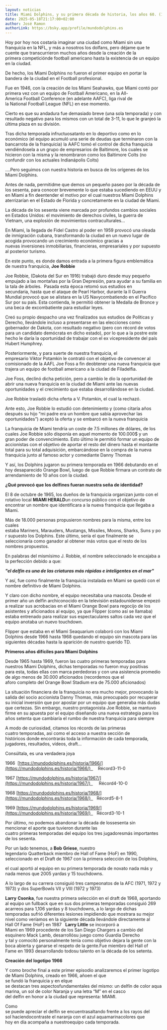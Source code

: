 ```yaml
---
layout: noticias
title: Miami Dolphins, y su primera década de historia, los años 60. (1966 – 1969)
date: 2025-05-18T21:17:00+02:00
author: José Ramon
authorLink: https://bsky.app/profile/mundodolphins.es
---
```

Hoy por hoy nos costaría imaginar una ciudad como Miami sin una franquicia en la NFL, y más a nosotros los dolfans, pero déjame que te cuente que transcurrieron muchos años desde la creación de la primera competiciónde football americano hasta la existencia de un equipo en la ciudad.

De hecho, los Miami Dolphins no fueron el primer equipo en portar la bandera de la ciudad en el Football profesional. 

Fue en 1946, con la creación de los Miami Seahawks, que Miami contó por primera vez con un equipo de Football Americano, en la All-America Football Conference (en adelante AAFC), liga rival de la National Football League (NFL) en ese momento.

Cierto es que su andadura fue demasiado breve (una sola temporada) y con resultado negativo para los mismos con un total de 3-11, lo que le granjeó la última plaza en su división.

Tras dicha temporada infructuosatanto en lo deportivo como en lo económico (el equipo acumuló una serie de deudas que terminaron con la bancarrota de la franquicia) la AAFC tomó el control de dicha franquicia vendiéndosela a un grupo de empresarios de Baltimore, los cuales se hicieron con la misma y la renombraron como los Baltimore Colts (no confundir con los actuales Indianápolis Colts)

….Pero seguimos con nuestra historia en busca de los orígenes de los Miami Dolphins.

Antes de nada, permitidme que demos un pequeño paseo por la década de los sesenta, para conocer brevemente lo que estaba sucediendo en EEUU y en Miami a fin deentender el motivo por el cual nuestros Miami Dolphins aterrizarían en el Estado de Florida y concretamente en la ciudad de Miami.

La década de los sesenta viene marcada por profundos cambios sociales en Estados Unidos: el movimiento de derechos civiles, la guerra de Vietnam, una explosión de movimientos contraculturales…

En Miami, la llegada de Fidel Castro al poder en 1959 provocó una oleada de inmigración cubana, transformando la ciudad en un nuevo lugar de acogida provocando un crecimiento económico gracias a nuevas inversiones inmobiliarias, financieras, empresariales y por supuesto al posterior turismo.

En este punto, es donde damos entrada a la primera figura emblemática de nuestra franquicia, **Joe** **Robbie**

Joe Robbie, (Dakota del Sur en 1916) trabajó duro desde muy pequeño empujado a las montañas por la Gran Depresión, para ayudar a su familia en la tala de árboles. 
Pasada esta época retomó sus estudios en secundaria, hasta que el ataque de Pearl Harbor, durante la II Guerra Mundial provocó que se alistara en la US Navycombatiendo en el Pacífico Sur por su país. Esta contienda, le permitió obtener la Medalla de Bronce y una beca de excombatiente para estudiar leyes.

Creó su propio despacho una vez finalizados sus estudios de Políticas y Derecho, llevándole incluso a presentarse en las elecciones como gobernador de Dakota, con resultado negativo (pero con récord de votos para un candidato demócrata en dicho estado), por lo que a la postre este hecho le daría la oportunidad de trabajar con el ex vicepresidente del país Hubert Humphrey.

Posteriormente, y para suerte de nuestra franquicia, el empresario Viktor Potamkin le contrató con el objetivo de convencer al comisionado de la AAFL Joe Foss a fin deobtener una nueva franquicia que trajera un equipo de football americano a la ciudad de Filadelfia.

Joe Foss, declinó dicha petición, pero a cambio le dio la oportunidad de abrir una nueva franquicia en la ciudad de Miami ante las nuevas oportunidades y el crecimiento que estaba desarrollándose en la ciudad. 

Joe Robbie trasladó dicha oferta a V. Potamkin, el cual la rechazó. 

Ante esto, Joe Robbie lo estudió con detenimiento y (como citaría años después su hijo “mi padre era un hombre que sabía aprovechar las oportunidades”) aceptó la oferta y se embarcó en la nueva franquicia

La franquicia de Miami tendría un coste de 7.5 millones de dólares, de los cuales Joe Robbie sólo disponía en aquel momento de 100.000$ y un gran poder de convencimiento. Esto último le permitió formar un equipo de accionistas con el objetivo de aportar el resto del dinero hasta el montante total para su total adquisición, embarcándose en la compra de la nueva franquicia junto al famoso actor y comediante Danny Thomas

Y así, los Dolphins jugaron su primera temporada en 1966 debutando en el hoy desaparecido Orange Bowl, luego de que Robbie firmara un contrato de arrendamiento de 10 años con la ciudad.

**¿Qué provocó que los delfines fueran nuestra seña de identidad?**

El 8 de octubre de 1965, los dueños de la franquicia organizan junto con el rotativo local **MIAMI HERALD**un concurso público con el objetivo de encontrar un nombre que identificara a la nueva franquicia que llegaba a Miami.

Más de 18.000 personas propusieron nombres para la misma, entre los cuales estaba Mariners, Marauders, Mustangs, Missiles, Moons, Sharks, Suns y por supuesto los Dolphins. Este último, sería el que finalmente se seleccionaría como ganador al obtener más votos que el resto de los nombres propuestos.

En palabras del mismísimo J. Robbie, el nombre seleccionado le encajaba a la perfección debido a que:

**_"el delfín es una de las criaturas más rápidas e inteligentes en el mar"_**

Y así, fue como finalmente la franquicia instalada en Miami se quedó con el nombre definitivo de Miami Dolphins.  

Y claro con dicho nombre, el equipo necesitaba una mascota. Desde el primer año un delfín archiconocido en la televisión estadounidense empezó a realizar sus acrobacias en el Miami Orange Bowl para regocijo de los asistentes y aficionados al equipo, ya que Flipper (como así se llamaba) estaba entrenado para realizar sus espectaculares saltos cada vez que el equipo anotaba un nuevo touchdown.

Flipper que estaba en el Miami Seaquarium colaboró con los Miami Dolphins desde 1966 hasta 1968 quedando el equipo sin mascota para las siguientes décadas hasta la aparición de nuestro querido TD.
 

**Primeros años difíciles para Miami Dolphins**

Desde 1965 hasta 1969, fueron las cuatro primeras temporadas para nuestros Miami Dolphins, dichas temporadas no fueron muy positivas para esta, todas ellas con marca perdedoras y con una asistencia promedio de algo menos de 30.000 aficionados (recordemos que el aforo completo del Orange Bowl Stadium era de 75.000 aficionados)

La situación financiera de la franquicia no era mucho mejor, provocando la salida del socio accionista Danny Thomas, más preocupado por recuperar su inicial inversión que por apostar por un equipo que generaba más dudas que certezas. Sin embargo, nuestro protagonista Joe Robbie, se mantuvo firme en su apuesta por el equipo diseñando una nueva estrategia para los años setenta que cambiaría el rumbo de nuestra franquicia para siempre

A modo de curiosidad, citamos los récords de las primeras cuatro temporadas, así como el acceso a nuestra sección de históricos donde encontrarás toda la información de cada temporada, jugadores, resultados, vídeos, draft…

 Consúltala, es una verdadera joya

1966  [https://mundodolphins.es/historia/1966/](https://mundodolphins.es/historia/1966/)      Récord​3-11-0

1967 [https://mundodolphins.es/historia/1967/](https://mundodolphins.es/historia/1967/)       Récord​4-10-0

1968 [https://mundodolphins.es/historia/1968/](https://mundodolphins.es/historia/1968/)     Récord​5-8-1

1969 [https://mundodolphins.es/historia/1969/](https://mundodolphins.es/historia/1969/)     Récord​3-10-1

Por último, no podemos abandonar la década de lossesenta sin mencionar el aporte que tuvieron durante las cuatro primeras temporadas del equipo los tres jugadoresmás importantes de los sesenta.

Por un lado tenemos, a **Bob** **Griese**, nuestro legendario Quatterback miembro de Hall of Fame (HoF) en 1990, seleccionado en el Draft de 1967 con la primera selección de los Dolphins,

el cual aportó al equipo en su primera temporada de novato nada más y nada menos que 2005 yardas y 15 touchdowns.

A lo largo de su carrera consiguió tres campeonatos de la AFC (1971, 1972 y 1973) y dos SuperBowls VII y VIII (1972 y 1973)

**Larry** **Csonka**, fue nuestra primera selección en el draft de 1968, aportando al equipo un fullback que en sus dos primeras temporadas consiguió 269 acarreos para 1,106 yardas y 8 touchdowns, a lo largo de dichas temporadas sufrió diferentes lesiones impidiendo que mostrara su mejor nivel como veríamos en la siguiente década llevándole directamente al Hall Of Fame (HoF) en 1987
 
**Larry Little** se incorporó a Miami en 1969 procedente de los San Diego Chargers a cambio del esquinero Mack Lamb, desarrollósu juego como Guardia Derecho y tal y comocitó personalmente tenía como objetivo dejara la gente con la boca abierta y ganarse el respeto de la gente.Fue miembro del Hall of Fame en 1993 desarrollando todosu talento en la década de los setenta.
 


**Creación** **del** **logotipo** **1966**

Y como broche final a este primer episodio analizaremos el primer logotipode Miami Dolphins, creado en 1966, añoen el que se fundó la franquicia y en elque se destacan tres aspectosfundamentales del mismo: un delfín de color aqua marina, un sol de color Naranja y una letra “M” en el casco del delfin en honor a la ciudad que representa: MIAMI.

Como se puede apreciar el delfín se encuentrasaltando frente a los rayos del sol haciendocontraste el naranja con el azul aquamarinacolores que hoy en día acompaña a nuestroequipo cada temporada.
